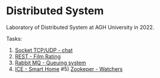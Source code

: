 # Distributed System
Laboratory of Distributed System at AGH University in 2022.

Tasks:
1) [Socket TCP/UDP - chat](chat)
2) [REST - Film Rating](film_rating)
3) [Rabbit MQ - Queuing system](rabbit)
4) [ICE - Smart Home](ice)
#5) [Zookeper - Watchers](zookeeper)

